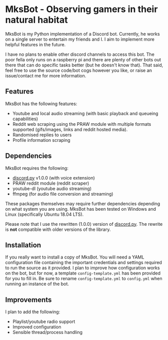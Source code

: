 # MksBot - Observing gamers in their natural habitat

MksBot is my Python implementation of a Discord bot. Currently, he works on a single server to entertain my friends and I. I aim to implement more helpful features in the future.

I have no plans to enable other discord channels to access this bot. The poor fella only runs on a raspberry pi and there are plenty of other bots out there that can do specific tasks better (but he doesn't know that). That said, feel free to use the source code/bot cogs however you like, or raise an issue/contact me for more information.
## Features

MksBot has the following features:

- Youtube and local audio streaming (with basic playback and queueing capabilities)
- Reddit web scraping using the PRAW module with multiple formats supported (gifs/images, links and reddit hosted media).
- Randomised replies to users
- Profile information scraping

## Dependencies

MksBot requires the following:

- [discord.py](https://github.com/Rapptz/discord.py/tree/rewrite) v1.0.0 (with voice extension)
- PRAW reddit module (reddit scraper)
- youtube-dl (youtube audio streaming)
- ffmpeg (for audio file conversion and streaming)

These packages themselves may require further dependencies depending on what system you are using. MksBot has been tested on Windows and Linux (specifically Ubuntu 18.04 LTS).

Please note that I use the rewritten (1.0.0) version of [discord.py](https://github.com/Rapptz/discord.py/tree/rewrite). The rewrite is **not** compatible with older versions of the library.

## Installation


If you really want to install a copy of MksBot. You will need a YAML configuration file containing the important credentials and settings required to run the source as it provided. I plan to improve how configuration works on the bot, but for now, a template `config-template.yml` has been provided for you to fill in. Be sure to rename `config-template.yml` to `config.yml` when running an instance of the bot.

## Improvements

I plan to add the following:

- Playlist/youtube radio support
- Improved configuration
- Sensible thread/process handling